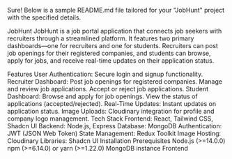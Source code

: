 
Sure! Below is a sample README.md file tailored for your "JobHunt" project with the specified details.

JobHunt
JobHunt is a job portal application that connects job seekers with recruiters through a streamlined platform. It features two primary dashboards—one for recruiters and one for students. Recruiters can post job openings for their registered companies, and students can browse, apply for jobs, and receive real-time updates on their application status.

Features
User Authentication: Secure login and signup functionality.
Recruiter Dashboard:
Post job openings for registered companies.
Manage and review job applications.
Accept or reject job applications.
Student Dashboard:
Browse and apply for job openings.
View the status of applications (accepted/rejected).
Real-Time Updates: Instant updates on application status.
Image Uploads: Cloudinary integration for profile and company logo management.
Tech Stack
Frontend: React, Tailwind CSS, Shadcn UI
Backend: Node.js, Express
Database: MongoDB
Authentication: JWT (JSON Web Token)
State Management: Redux Toolkit
Image Hosting: Cloudinary
Libraries: Shadcn UI
Installation
Prerequisites
Node.js (>=14.0.0)
npm (>=6.14.0) or yarn (>=1.22.0)
MongoDB instance
Frontend
